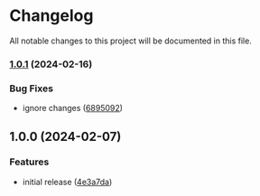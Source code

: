# Changelog

All notable changes to this project will be documented in this file.

### [1.0.1](https://github.com/finisterra-io/terraform-aws-sns/compare/v1.0.0...v1.0.1) (2024-02-16)


### Bug Fixes

* ignore changes ([6895092](https://github.com/finisterra-io/terraform-aws-sns/commit/689509288d9fc89d80868c4c9eba3561cedb31dd))

## 1.0.0 (2024-02-07)


### Features

* initial release ([4e3a7da](https://github.com/finisterra-io/terraform-aws-sns/commit/4e3a7dab061c3b469f82006bd8d1b9458a8e7f27))
